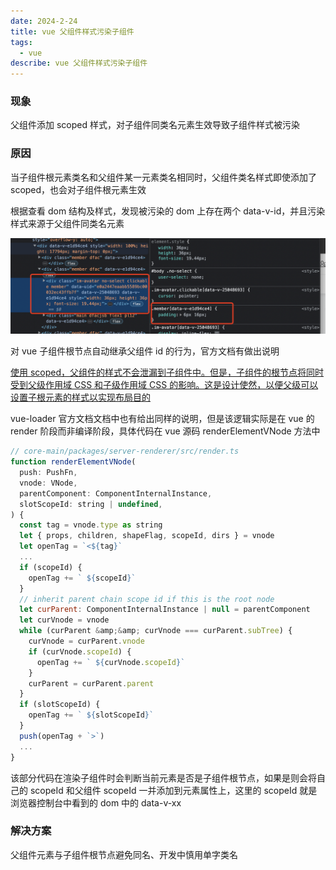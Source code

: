 ```yaml
---
date: 2024-2-24
title: vue 父组件样式污染子组件
tags:
  - vue
describe: vue 父组件样式污染子组件
---
```


### 现象

父组件添加 scoped 样式，对子组件同类名元素生效导致子组件样式被污染

### 原因

当子组件根元素类名和父组件某一元素类名相同时，父组件类名样式即使添加了 scoped，也会对子组件根元素生效

根据查看 dom 结构及样式，发现被污染的 dom 上存在两个 data-v-id，并且污染样式来源于父组件同类名元素

![vue-scoped-style](./images/vue-scoped-style.png)

对 vue 子组件根节点自动继承父组件 id 的行为，官方文档有做出说明

[使用 scoped，父组件的样式不会泄漏到子组件中。但是，子组件的根节点将同时受到父级作用域 CSS 和子级作用域 CSS 的影响。这是设计使然，以便父级可以设置子根元素的样式以实现布局目的](https://vuejs.org/api/sfc-css-features.html#scoped-css)

vue-loader 官方文档文档中也有给出同样的说明，但是该逻辑实际是在 vue 的 render 阶段而非编译阶段，具体代码在 vue 源码 renderElementVNode 方法中

```js
// core-main/packages/server-renderer/src/render.ts
function renderElementVNode(
  push: PushFn,
  vnode: VNode,
  parentComponent: ComponentInternalInstance,
  slotScopeId: string | undefined,
) {
  const tag = vnode.type as string
  let { props, children, shapeFlag, scopeId, dirs } = vnode
  let openTag = `<${tag}`
  ...
  if (scopeId) {
    openTag += ` ${scopeId}`
  }
  // inherit parent chain scope id if this is the root node
  let curParent: ComponentInternalInstance | null = parentComponent
  let curVnode = vnode
  while (curParent &amp;&amp; curVnode === curParent.subTree) {
    curVnode = curParent.vnode
    if (curVnode.scopeId) {
      openTag += ` ${curVnode.scopeId}`
    }
    curParent = curParent.parent
  }
  if (slotScopeId) {
    openTag += ` ${slotScopeId}`
  }
  push(openTag + `>`)
  ...
}
```

该部分代码在渲染子组件时会判断当前元素是否是子组件根节点，如果是则会将自己的 scopeId 和父组件 scopeId 一并添加到元素属性上，这里的 scopeId 就是浏览器控制台中看到的 dom 中的 data-v-xx

### 解决方案

父组件元素与子组件根节点避免同名、开发中慎用单字类名
